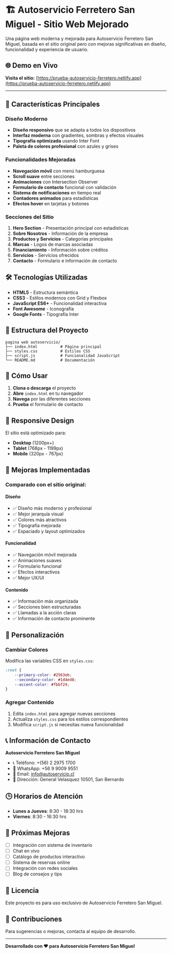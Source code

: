 # 🏗️ Autoservicio Ferretero San Miguel - Sitio Web Mejorado

Una página web moderna y mejorada para Autoservicio Ferretero San Miguel, basada en el sitio original pero con mejoras significativas en diseño, funcionalidad y experiencia de usuario.

## 🌐 **Demo en Vivo**
**Visita el sitio:** [https://prueba-autoservicio-ferretero.netlify.app](https://prueba-autoservicio-ferretero.netlify.app)

---

## 🚀 Características Principales

### Diseño Moderno
- **Diseño responsivo** que se adapta a todos los dispositivos
- **Interfaz moderna** con gradientes, sombras y efectos visuales
- **Tipografía optimizada** usando Inter Font
- **Paleta de colores profesional** con azules y grises

### Funcionalidades Mejoradas
- **Navegación móvil** con menú hamburguesa
- **Scroll suave** entre secciones
- **Animaciones** con Intersection Observer
- **Formulario de contacto** funcional con validación
- **Sistema de notificaciones** en tiempo real
- **Contadores animados** para estadísticas
- **Efectos hover** en tarjetas y botones

### Secciones del Sitio
1. **Hero Section** - Presentación principal con estadísticas
2. **Sobre Nosotros** - Información de la empresa
3. **Productos y Servicios** - Categorías principales
4. **Marcas** - Logos de marcas asociadas
5. **Financiamiento** - Información sobre créditos
6. **Servicios** - Servicios ofrecidos
7. **Contacto** - Formulario e información de contacto

## 🛠️ Tecnologías Utilizadas

- **HTML5** - Estructura semántica
- **CSS3** - Estilos modernos con Grid y Flexbox
- **JavaScript ES6+** - Funcionalidad interactiva
- **Font Awesome** - Iconografía
- **Google Fonts** - Tipografía Inter

## 📁 Estructura del Proyecto

```
pagina web autoservicio/
├── index.html          # Página principal
├── styles.css          # Estilos CSS
├── script.js           # Funcionalidad JavaScript
└── README.md           # Documentación
```

## 🚀 Cómo Usar

1. **Clona o descarga** el proyecto
2. **Abre** `index.html` en tu navegador
3. **Navega** por las diferentes secciones
4. **Prueba** el formulario de contacto

## 📱 Responsive Design

El sitio está optimizado para:
- **Desktop** (1200px+)
- **Tablet** (768px - 1199px)
- **Mobile** (320px - 767px)

## 🎨 Mejoras Implementadas

### Comparado con el sitio original:

#### Diseño
- ✅ Diseño más moderno y profesional
- ✅ Mejor jerarquía visual
- ✅ Colores más atractivos
- ✅ Tipografía mejorada
- ✅ Espaciado y layout optimizados

#### Funcionalidad
- ✅ Navegación móvil mejorada
- ✅ Animaciones suaves
- ✅ Formulario funcional
- ✅ Efectos interactivos
- ✅ Mejor UX/UI

#### Contenido
- ✅ Información más organizada
- ✅ Secciones bien estructuradas
- ✅ Llamadas a la acción claras
- ✅ Información de contacto prominente

## 🔧 Personalización

### Cambiar Colores
Modifica las variables CSS en `styles.css`:
```css
:root {
    --primary-color: #2563eb;
    --secondary-color: #1d4ed8;
    --accent-color: #fbbf24;
}
```

### Agregar Contenido
1. Edita `index.html` para agregar nuevas secciones
2. Actualiza `styles.css` para los estilos correspondientes
3. Modifica `script.js` si necesitas nueva funcionalidad

## 📞 Información de Contacto

**Autoservicio Ferretero San Miguel**
- 📞 Teléfono: +(56) 2 2975 1700
- 📱 WhatsApp: +56 9 9009 9551
- 📧 Email: info@autoservicio.cl
- 📍 Dirección: General Velasquez 10501, San Bernardo

## 🕒 Horarios de Atención

- **Lunes a Jueves**: 8:30 - 18:30 hrs
- **Viernes**: 8:30 - 16:30 hrs

## 🎯 Próximas Mejoras

- [ ] Integración con sistema de inventario
- [ ] Chat en vivo
- [ ] Catálogo de productos interactivo
- [ ] Sistema de reservas online
- [ ] Integración con redes sociales
- [ ] Blog de consejos y tips

## 📄 Licencia

Este proyecto es para uso exclusivo de Autoservicio Ferretero San Miguel.

## 🤝 Contribuciones

Para sugerencias o mejoras, contacta al equipo de desarrollo.

---

**Desarrollado con ❤️ para Autoservicio Ferretero San Miguel** 